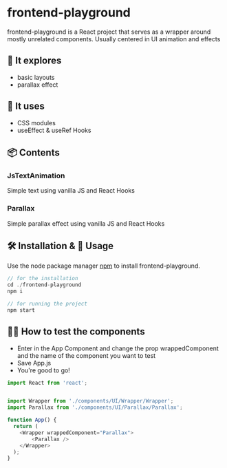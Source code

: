 # frontend-playground

frontend-playground is a React project that serves as a wrapper around mostly unrelated components. Usually centered in UI animation and effects



## 🔎 It explores
- basic layouts
- parallax effect



## 🧾 It uses
- CSS modules
- useEffect & useRef Hooks



## 📦 Contents

### JsTextAnimation
Simple text using vanilla JS and React Hooks

### Parallax
Simple parallax effect using vanilla JS and React Hooks



## 🛠 Installation & 🚀 Usage

Use the node package manager [npm](https://npmjs.com/) to install frontend-playground.

```javascript
// for the installation
cd ./frontend-playground
npm i

// for running the project
npm start
```



## 🙋‍♂️ How to test the components
- Enter in the App Component and change the prop wrappedComponent and the name of the component you want to test
- Save App.js
- You're good to go!

```javascript
import React from 'react';


import Wrapper from './components/UI/Wrapper/Wrapper';
import Parallax from './components/UI/Parallax/Parallax';

function App() {
  return (
    <Wrapper wrappedComponent="Parallax">
        <Parallax />
    </Wrapper>
  );
}
```